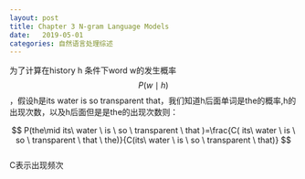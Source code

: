 ```yaml
---
layout: post
title: Chapter 3 N-gram Language Models
date:   2019-05-01
categories: 自然语言处理综述
---  
```


为了计算在history h 条件下word w的发生概率$$P(w\mid h)$$，假设h是its water is so transparent that，我们知道h后面单词是the的概率,h的出现次数，以及h后面但是是the的出现次数则：  

$$
P(the\mid its\ water \ is \ so \ transparent \ that )=\frac{C( its\ water \ is \ so \ transparent \ that \ the)}{C(its\ water \ is \ so \ transparent \ that)}
$$   
C表示出现频次




